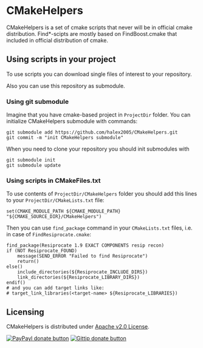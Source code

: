CMakeHelpers
============

CMakeHelpers is a set of cmake scripts that never will be in official cmake distribution. Find*-scipts are mostly based on FindBoost.cmake that included in official distribution of cmake.

Using scripts in your project
-----------------------------

To use scripts you can download single files of interest to your repository.

Also you can use this repository as submodule.

### Using git submodule

Imagine that you have cmake-based project in `ProjectDir` folder.
You can initialize CMakeHelpers submodule with commands:

    git submodule add https://github.com/halex2005/CMakeHelpers.git
    git commit -m "init CMakeHelpers submodule"

When you need to clone your repository you should init submodules with

    git submodule init
    git submodule update

### Using scripts in CMakeFiles.txt

To use contents of `ProjectDir/CMakeHelpers` folder you should add this lines to your `ProjectDir/CMakeLists.txt` file:

    set(CMAKE_MODULE_PATH ${CMAKE_MODULE_PATH} "${CMAKE_SOURCE_DIR}/CMakeHelpers")

Then you can use `find_package` command in your `CMakeLists.txt` files, i.e. in case of `FindResiprocate.cmake`:

    find_package(Resiprocate 1.9 EXACT COMPONENTS resip recon)
    if (NOT Resiprocate_FOUND)
        message(SEND_ERROR "Failed to find Resiprocate")
        return()
    else()
        include_directories(${Resiprocate_INCLUDE_DIRS})
        link_directories(${Resiprocate_LIBRARY_DIRS})
    endif()
    # and you can add target links like:
    # target_link_libraries(<target-name> ${Resiprocate_LIBRARIES})


Licensing
---------

CMakeHelpers is distributed under [Apache v2.0 License](LICENSE).

[![PayPayl donate button](http://img.shields.io/paypal/donate.png?color=yellow)](https://www.paypal.com/cgi-bin/webscr?cmd=_s-xclick&hosted_button_id=7RR8B7SRHFX5Q "Donate once-off to this project using Paypal")
[![Gittip donate button](http://img.shields.io/gittip/docpad.png)](https://www.gittip.com/halex2005/ "Donate weekly to this project using Gittip")
